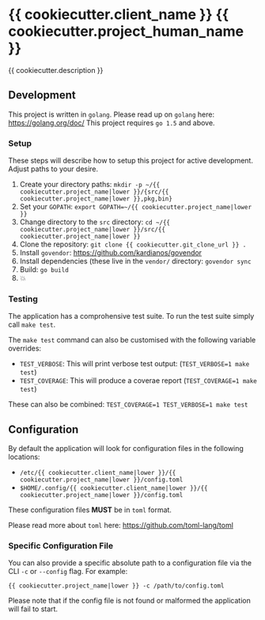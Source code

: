 # {{ cookiecutter.client_name }} {{ cookiecutter.project_human_name }}

{{ cookiecutter.description }}

## Development

This project is written in `golang`. Please read up on `golang` here: https://golang.org/doc/
This project requires `go 1.5` and above.

### Setup

These steps will describe how to setup this project for active development. Adjust paths to your desire.

1. Create your directory paths: `mkdir -p ~/{{ cookiecutter.project_name|lower }}/{src/{{ cookiecutter.project_name|lower }},pkg,bin}`
2. Set your `GOPATH`: `export GOPATH=~/{{ cookiecutter.project_name|lower }}`
3. Change directory to the `src` directory: `cd ~/{{ cookiecutter.project_name|lower }}/src/{{ cookiecutter.project_name|lower }}`
4. Clone the repository: `git clone {{ cookiecutter.git_clone_url }} .`
5. Install `govendor`: https://github.com/kardianos/govendor
6. Install dependencies (these live in the `vendor/` directory: `govendor sync`
8. Build: `go build`
9. 💥

### Testing

The application has a comprohensive test suite. To run the test suite simply
call `make test`.

The `make test` command can also be customised with the following variable overrides:

* `TEST_VERBOSE`: This will print verbose test output: (`TEST_VERBOSE=1 make test`)
* `TEST_COVERAGE`: This will produce a coverae report (`TEST_COVERAGE=1 make test`)

These can also be combined: `TEST_COVERAGE=1 TEST_VERBOSE=1 make test`

## Configuration

By default the application will look for configuration files in the following locations:

* `/etc/{{ cookiecutter.client_name|lower }}/{{ cookiecutter.project_name|lower }}/config.toml`
* `$HOME/.config/{{ cookiecutter.client_name|lower }}/{{ cookiecutter.project_name|lower }}/config.toml`

These configuration files **MUST** be in `toml` format.

Please read more about `toml` here: https://github.com/toml-lang/toml

### Specific Configuration File

You can also provide a specific absolute path to a configuration file via
the CLI `-c` or `--config` flag. For example:

```
{{ cookiecutter.project_name|lower }} -c /path/to/config.toml
```

Please note that if the config file is not found or malformed the application
will fail to start.
